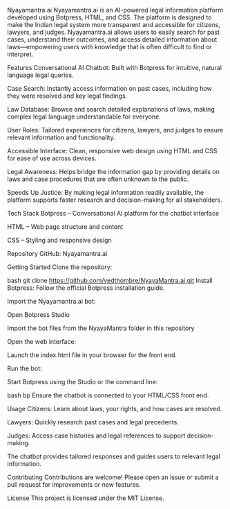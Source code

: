 Nyayamantra.ai
Nyayamantra.ai is an AI-powered legal information platform developed using Botpress, HTML, and CSS. The platform is designed to make the Indian legal system more transparent and accessible for citizens, lawyers, and judges. Nyayamantra.ai allows users to easily search for past cases, understand their outcomes, and access detailed information about laws—empowering users with knowledge that is often difficult to find or interpret.

Features
Conversational AI Chatbot: Built with Botpress for intuitive, natural language legal queries.

Case Search: Instantly access information on past cases, including how they were resolved and key legal findings.

Law Database: Browse and search detailed explanations of laws, making complex legal language understandable for everyone.

User Roles: Tailored experiences for citizens, lawyers, and judges to ensure relevant information and functionality.

Accessible Interface: Clean, responsive web design using HTML and CSS for ease of use across devices.

Legal Awareness: Helps bridge the information gap by providing details on laws and case procedures that are often unknown to the public.

Speeds Up Justice: By making legal information readily available, the platform supports faster research and decision-making for all stakeholders.

Tech Stack
Botpress – Conversational AI platform for the chatbot interface

HTML – Web page structure and content

CSS – Styling and responsive design

Repository
GitHub: Nyayamantra.ai

Getting Started
Clone the repository:

bash
git clone https://github.com/vedthombre/NyayaMantra.ai.git
Install Botpress:
Follow the official Botpress installation guide.

Import the Nyayamantra.ai bot:

Open Botpress Studio

Import the bot files from the NyayaMantra folder in this repository

Open the web interface:

Launch the index.html file in your browser for the front end.

Run the bot:

Start Botpress using the Studio or the command line:

bash
bp
Ensure the chatbot is connected to your HTML/CSS front end.

Usage
Citizens: Learn about laws, your rights, and how cases are resolved.

Lawyers: Quickly research past cases and legal precedents.

Judges: Access case histories and legal references to support decision-making.

The chatbot provides tailored responses and guides users to relevant legal information.

Contributing
Contributions are welcome! Please open an issue or submit a pull request for improvements or new features.

License
This project is licensed under the MIT License.
